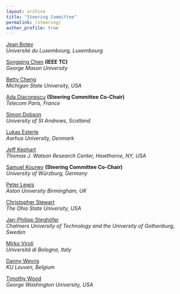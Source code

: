 ```yaml
---
layout: archive
title: "Steering Committee"
permalink: /steering/
author_profile: true
---
```


[Jean Botev](https://wwwfr.uni.lu/recherche/fstc/computer_science_and_communications_research_unit/membres/jean_botev)  
 *Université du Luxembourg, Luxembourg*
 
[Songqing Chen](https://cs.gmu.edu/~sqchen/) **(IEEE TC)**  
 *George Mason University*

[Betty Cheng](http://www.cse.msu.edu/~chengb/)  
 *Michigan State University, USA*
 
[Ada Diaconescu](http://adadiaconescu.there-you-are.com/) **(Steering Committee Co-Chair)**  
 *Telecom Paris, France*

[Simon Dobson](https://www.cs.st-andrews.ac.uk/directory/person?id=sd)  
 *University of St Andrews, Scotland*

[Lukas Esterle](http://www.lukasesterle.com/)  
 *Aarhus University, Denmark* 

[Jeff Kephart](https://researcher.watson.ibm.com/researcher/view.php?person=us-kephart)   
 *Thomas J. Watson Research Center, Hawthorne, NY, USA*
 
[Samuel Kounev](http://go.uni-wuerzburg.de/kounev) **(Steering Committee Co-Chair)**  
 *University of Würzburg, Germany*

[Peter Lewis](https://www2.aston.ac.uk/eas/staff/a-z/dr-peter-lewis)  
 *Aston University Birmingham, UK*

[Christopher Stewart](https://web.cse.ohio-state.edu/~stewart.962/)  
 *The Ohio State University, USA* 
 
[Jan-Philipp Steghöfer](https://www.chalmers.se/en/staff/Pages/jan-philipp-steghofer.aspx)  
 *Chalmers University of Technology and the University of Gothenburg, Sweden*

[Mirko Viroli](https://www.unibo.it/sitoweb/mirko.viroli)  
 *Università di Bologna, Italy*
 
[Danny Weyns](https://people.cs.kuleuven.be/~danny.weyns/)  
 *KU Leuven, Belgium*
 
[Timothy Wood](http://faculty.cs.gwu.edu/timwood/)  
 *George Washington University, USA* 
